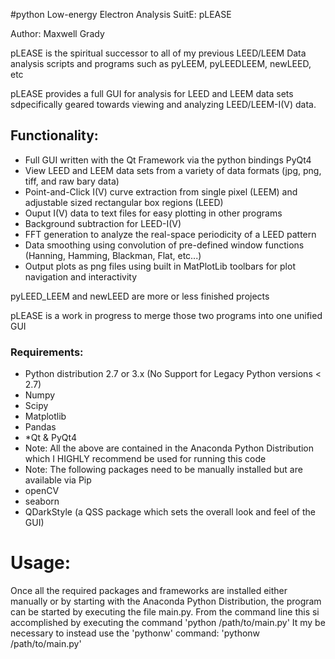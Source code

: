
#python Low-energy Electron Analysis SuitE: pLEASE

Author: Maxwell Grady

pLEASE is the spiritual successor to all of my previous LEED/LEEM Data analysis scripts and programs such as pyLEEM, pyLEEDLEEM, newLEED, etc

pLEASE provides a full GUI for analysis for LEED and LEEM data sets sdpecifically geared towards viewing and analyzing LEED/LEEM-I(V) data.

## Functionality:
* Full GUI written with the Qt Framework via the python bindings PyQt4
* View LEED and LEEM data sets from a variety of data formats (jpg, png, tiff, and raw bary data)
* Point-and-Click I(V) curve extraction from single  pixel (LEEM) and adjustable sized rectangular box regions (LEED)
* Ouput I(V) data to text files for easy plotting in other programs
* Background subtraction for LEED-I(V)
* FFT generation to analyze the real-space periodicity of a LEED pattern
* Data smoothing using convolution of pre-defined window functions (Hanning, Hamming, Blackman, Flat, etc...)
* Output plots as png files using built in MatPlotLib toolbars for plot navigation and interactivity

pyLEED_LEEM and newLEED are more or less finished projects

pLEASE is a work in progress to merge those two programs into one unified GUI

### Requirements:
* Python distribution 2.7 or 3.x (No Support for Legacy Python versions < 2.7)
* Numpy
* Scipy
* Matplotlib
* Pandas
* *Qt & PyQt4 
* Note: All the above are contained in the Anaconda Python Distribution which I HIGHLY recommend be used for running this code
* Note: The following packages need to be manually installed but are available via Pip
* openCV
* seaborn
* QDarkStyle (a QSS package which sets the overall look and feel of the GUI) 

# Usage:
Once all the required packages and frameworks are installed either manually or by starting with the Anaconda Python Distribution, the program can be started by executing the file main.py. From the command line this si accomplished by executing the command 'python /path/to/main.py'  It my be necessary to instead use the 'pythonw' command: 'pythonw /path/to/main.py'

